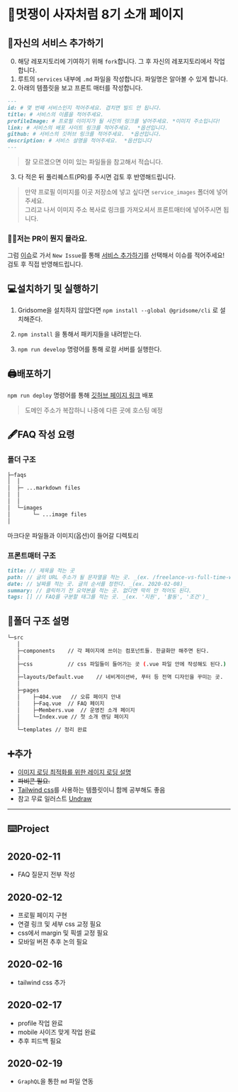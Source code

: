 # 🦁멋쟁이 사자처럼 8기 소개 페이지

## 🔰자신의 서비스 추가하기

0. 해당 레포지토리에 기여하기 위해 `fork`합니다. 그 후 자신의 레포지토리에서 작업합니다.
1. 루트의 `services` 내부에 `.md` 파일을 작성합니다. 파일명은 알아볼 수 있게 합니다.
1. 아래의 템플릿을 보고 프론트 매터를 작성합니다.

```md
---
id: # 몇 번째 서비스인지 적어주세요. 겹치면 빌드 안 됩니다.
title: # 서비스의 이름을 적어주세요.
profileImage: # 프로필 이미지가 될 사진의 링크를 넣어주세요. *이미지 주소입니다!
link: # 서비스의 배포 사이트 링크를 적어주세요.  *옵션입니다.
github: # 서비스의 깃허브 링크를 적어주세요.  *옵션입니다.
description: # 서비스 설명을 적어주세요.  *옵션입니다
---
```

> 잘 모르겠으면 이미 있는 파일들을 참고해서 적습니다.

3. 다 적은 뒤 풀리퀘스트(PR)를 주시면 검토 후 반영해드립니다.

> 만약 프로필 이미지를 이곳 저장소에 넣고 싶다면 `service_images` 폴더에 넣어주세요. <br/>
> 그리고 나서 이미지 주소 복사로 링크를 가져오셔서 프론트매터에 넣어주시면 됩니다.

### 🤷‍♂️저는 PR이 뭔지 몰라요.

그럼 [이슈](https://github.com/JBNU-LIKELION-INTRO-PROJ/8th-intro-page/issues)로 가서 `New Issue`를 통해 [서비스 추가하기](https://github.com/JBNU-LIKELION-INTRO-PROJ/8th-intro-page/issues/new/choose)를 선택해서 이슈를 적어주세요! <br/>
검토 후 직접 반영해드립니다.

## 💻설치하기 및 실행하기

1. Gridsome을 설치하지 않았다면 `npm install --global @gridsome/cli` 로 설치해준다.

2) `npm install` 을 통해서 패키지들을 내려받는다.

3) `npm run develop` 명령어를 통해 로컬 서버를 실행한다.

## 🖨배포하기

`npm run deploy` 명령어를 통해 [깃허브 페이지 링크](https://jbnu-likelion-intro-proj.github.io/8th-intro-page/) 배포

> 도메인 주소가 복잡하니 나중에 다른 곳에 호스팅 예정

## 🖋FAQ 작성 요령

### 폴더 구조

```sh
├─faqs
│  │
│  ├─ ...markdown files
│  │
│  │
│  └─images
│       └─ ...image files
│
```

마크다운 파일들과 이미지(옵션)이 들어갈 디렉토리

### 프론트매터 구조

```md
title: // 제목을 적는 곳
path: // 글의 URL 주소가 될 문자열을 적는 곳. _(ex. /freelance-vs-full-time-work)_
date: // 날짜를 적는 곳. 글의 순서를 정한다. _(ex. 2020-02-08)_
summary: // 클릭하기 전 요약본을 적는 곳. 없다면 딱히 안 적어도 된다.
tags: [] // FAQ를 구분할 태그를 적는 곳. _(ex. '지원', '활동', '조건')_
```

## 📂폴더 구조 설명

```sh
└─src
   │
   ├─components    // 각 페이지에 쓰이는 컴포넌트들. 한글화만 해주면 된다.
   │
   ├─css           // css 파일들이 들어가는 곳 (.vue 파일 안에 작성해도 된다.)
   │
   ├─layouts/Default.vue    // 네비게이션바, 푸터 등 전역 디자인을 꾸미는 곳.
   │
   ├─pages
   │    ├─404.vue   // 오류 페이지 안내
   │    ├─Faq.vue  // FAQ 페이지
   │    ├─Members.vue  // 운영진 소개 페이지
   │    └─Index.vue // 첫 소개 랜딩 페이지
   │
   └─templates // 정리 완료

```

## ➕추가

- [이미지 로딩 최적화를 위한 레이지 로딩 설명](https://gridsome.org/docs/images/)
- ~~파비콘 필요.~~
- [Tailwind css](https://tailwindcss.com/)를 사용하는 템플릿이니 함께 공부해도 좋음
- 참고 무료 일러스트 [Undraw](https://undraw.co/)

---

## ⌨️Project

## 2020-02-11

- FAQ 질문지 전부 작성

## 2020-02-12

- 프로필 페이지 구현
- 연결 링크 및 세부 css 교정 필요
- css에서 margin 및 픽셀 교정 필요
- 모바일 버젼 추후 논의 필요

## 2020-02-16

- tailwind css 추가

## 2020-02-17

- profile 작업 완료
- mobile 사이즈 맞게 작업 완료
- 추후 피드백 필요

## 2020-02-19

- `GraphQL`을 통한 `md` 파일 연동
